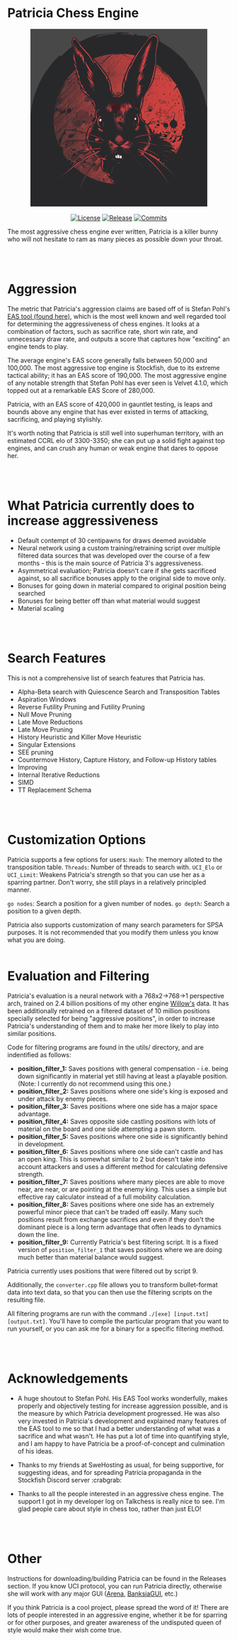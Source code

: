 # Patricia Chess Engine
<div align="center">

  <img src="Patricia_logo.png" width="400" height="400">

  
  [![License][license-badge]][license-link]
  [![Release][release-badge]][release-link]
  [![Commits][commits-badge]][commits-link]
  
</div>

The most aggressive chess engine ever written, Patricia is a killer bunny who will not hesitate to ram as many pieces as possible down your throat.

<br/><br/>

# Aggression
The metric that Patricia's aggression claims are based off of is Stefan Pohl's [EAS tool (found here)](https://www.sp-cc.de/eas-ratinglist.htm), which is the most well known and well regarded tool for determining the aggressiveness of chess engines. It looks at a combination of factors, such as sacrifice rate, short win rate, and unnecessary draw rate, and outputs a score that captures how "exciting" an engine tends to play.

The average engine's EAS score generally falls between 50,000 and 100,000. The most aggressive top engine is Stockfish, due to its extreme tactical ability; it has an EAS score of 190,000. The most aggressive engine of any notable strength that Stefan Pohl has ever seen is Velvet 4.1.0, which topped out at a remarkable EAS Score of 280,000.

Patricia, with an EAS score of 420,000 in gauntlet testing, is leaps and bounds above any engine that has ever existed in terms of attacking, sacrificing, and playing stylishly. 

It's worth noting that Patricia is still well into superhuman territory, with an estimated CCRL elo of 3300-3350; she can put up a solid fight against top engines, and can crush any human or weak engine that dares to oppose her.

<br/><br/>

# What Patricia currently does to increase aggressiveness
- Default contempt of 30 centipawns for draws deemed avoidable
- Neural network using a custom training/retraining script over multiple filtered data sources that was developed over the course of a few months - this is the main source of Patricia 3's aggressiveness.
- Asymmetrical evaluation; Patricia doesn't care if she gets sacrificed against, so all sacrifice bonuses apply to the original side to move only.
- Bonuses for going down in material compared to original position being searched
- Bonuses for being better off than what material would suggest
- Material scaling

<br/><br/>
# Search Features
This is not a comprehensive list of search features that Patricia has.

- Alpha-Beta search with Quiescence Search and Transposition Tables
- Aspiration Windows
- Reverse Futility Pruning and Futility Pruning
- Null Move Pruning
- Late Move Reductions
- Late Move Pruning
- History Heuristic and Killer Move Heuristic
- Singular Extensions
- SEE pruning
- Countermove History, Capture History, and Follow-up History tables
- Improving
- Internal Iterative Reductions
- SIMD
- TT Replacement Schema

<br/><br/>
# Customization Options

Patricia supports a few options for users:
`Hash`: The memory alloted to the transposition table.
`Threads`: Number of threads to search with.
`UCI_Elo` or `UCI_Limit`: Weakens Patricia's strength so that you can use her as a sparring partner. Don't worry, she still plays in a relatively principled manner.

`go nodes`: Search a position for a given number of nodes.
`go depth`: Search a position to a given depth.

Patricia also supports customization of many search parameters for SPSA purposes. It is not recommended that you modify them unless you know what you are doing.
<br/><br/>

# Evaluation and Filtering
Patricia's evaluation is a neural network with a 768x2->768->1 perspective arch, trained on 2.4 billion positions of my other engine [Willow's](https://github.com/Adam-Kulju/Willow) data. It has been additionally retrained on a filtered dataset of 10 million positions specially selected for being "aggressive positions", in order to increase Patricia's understanding of them and to make her more likely to play into similar positions.

Code for filtering programs are found in the utils/ directory, and are indentified as follows:
- <b>position_filter_1:</b> Saves positions with general compensation - i.e. being down significantly in material yet still having at least a playable position. (Note: I currently do not recommend using this one.)
- <b>position_filter_2:</b> Saves positions where one side's king is exposed and under attack by enemy pieces.
- <b>position_filter_3:</b> Saves positions where one side has a major space advantage.
- <b>position_filter_4:</b> Saves opposite side castling positions with lots of material on the board and one side attempting a pawn storm.
- <b>position_filter_5:</b> Saves positions where one side is significantly behind in development.
- <b>position_filter_6:</b> Saves positions where one side can't castle and has an open king. This is somewhat similar to 2 but doesn't take into account attackers and uses a different method for calculating defensive strength.
- <b>position_filter_7:</b> Saves positions where many pieces are able to move near, are near, or are pointing at the enemy king. This uses a simple but effective ray calculator instead of a full mobility calculation.
- <b>position_filter_8:</b> Saves positions where one side has an extremely powerful minor piece that can't be traded off easily. Many such positions result from exchange sacrifices and even if they don't the dominant piece is a long term advantage that often leads to dynamics down the line.
- <b>position_filter_9:</b> Currently Patricia's best filtering script. It is a fixed version of `position_filter_1` that saves positions where we are doing much better than material balance would suggest.

Patricia currently uses positions that were filtered out by script 9.

Additionally, the `converter.cpp` file allows you to transform bullet-format data into text data, so that you can then use the filtering scripts on the resulting file.

All filtering programs are run with the command `./[exe] [input.txt] [output.txt]`. You'll have to compile the particular program that you want to run yourself, or you can ask me for a binary for a specific filtering method.

<br/><br/>

# Acknowledgements

- A huge shoutout to Stefan Pohl. His EAS Tool works wonderfully, makes properly and objectively testing for increase aggression possible, and is the measure by which Patricia development progressed. He was also very invested in Patricia's development and explained many features of the EAS tool to me so that I had a better understanding of what was a sacrifice and what wasn't. He has put a lot of time into quantifying style, and I am happy to have Patricia be a proof-of-concept and culmination of his ideas.

- Thanks to my friends at SweHosting as usual, for being supportive, for suggesting ideas, and for spreading Patricia propaganda in the Stockfish Discord server :crabgrab:

- Thanks to all the people interested in an aggressive chess engine. The support I got in my developer log on Talkchess is really nice to see. I'm glad people care about style in chess too, rather than just ELO!

<br/><br/>

# Other

Instructions for downloading/building Patricia can be found in the Releases section. If you know UCI protocol, you can run Patricia directly, otherwise she will work with any major GUI ([Arena](http://www.playwitharena.de/), [BanksiaGUI](https://banksiagui.com/), etc.)

If you think Patricia is a cool project, please spread the word of it! There are lots of people interested in an aggressive engine, whether it be for sparring or for other purposes, and greater awareness of the undisputed queen of style would make their wish come true.

[license-badge]: https://img.shields.io/github/license/Adam-Kulju/Patricia?style=for-the-badge
[release-badge]: https://img.shields.io/github/v/release/Adam-Kulju/Patricia?style=for-the-badge
[commits-badge]: https://img.shields.io/github/commits-since/Adam-Kulju/Patricia/latest?style=for-the-badge

[license-link]: https://github.com/Adam-Kulju/Patricia/blob/main/LICENSE
[release-link]: https://github.com/Adam-Kulju/Patricia/releases/latest
[commits-link]: https://github.com/Adam-Kulju/Patricia/commits/main
